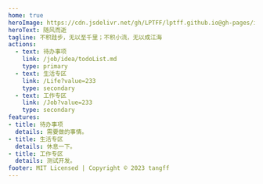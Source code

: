 ```yaml
---
home: true
heroImage: https://cdn.jsdelivr.net/gh/LPTFF/lptff.github.io@gh-pages/img/bg.jpg
heroText: 随风而逝
tagline: 不积跬步，无以至千里；不积小流，无以成江海
actions:
  - text: 待办事项
    link: /job/idea/todoList.md
    type: primary
  - text: 生活专区
    link: /Life?value=233
    type: secondary
  - text: 工作专区
    link: /Job?value=233
    type: secondary
features:
- title: 待办事项
  details: 需要做的事情。
- title: 生活专区
  details: 休息一下。
- title: 工作专区
  details: 测试开发。
footer: MIT Licensed | Copyright © 2023 tangff
---
```

